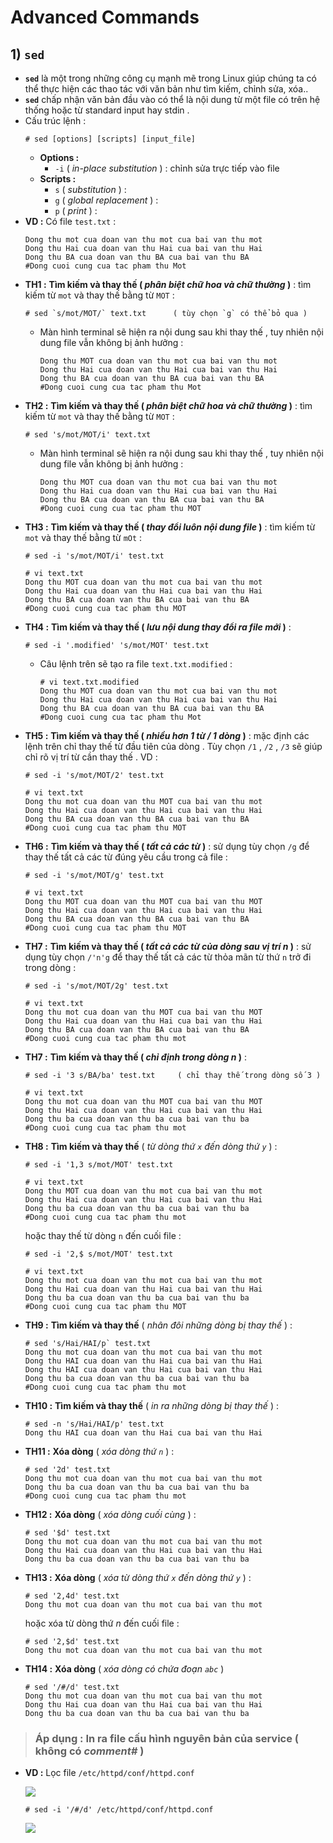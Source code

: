 # Advanced Commands
## **1) `sed`**
- **`sed`** là một trong những công cụ mạnh mẽ trong Linux giúp chúng ta có thể thực hiện các thao tác với văn bản như tìm kiếm, chỉnh sửa, xóa..
- **`sed`** chấp nhận văn bản đầu vào có thể là nội dung từ một file có trên hệ thống hoặc từ standard input hay stdin .
- Cấu trúc lệnh :
    ```
    # sed [options] [scripts] [input_file]
    ```
    - **Options :**
        - `-i` ( *in-place substitution* )  : chỉnh sửa trực tiếp vào file
    - **Scripts :**
        - `s` ( *substitution* ) :
        - `g` ( *global replacement* ) :
        - `p` ( *print* ) :
- **VD :** Có file `test.txt` :
    ```
    Dong thu mot cua doan van thu mot cua bai van thu mot
    Dong thu Hai cua doan van thu Hai cua bai van thu Hai
    Dong thu BA cua doan van thu BA cua bai van thu BA
    #Dong cuoi cung cua tac pham thu Mot
    ```
- **TH1 :** **Tìm kiếm và thay thế ( *phân biệt chữ hoa và chữ thường* )** : tìm kiếm từ `mot` và thay thế bằng từ `MOT` :
    ```
    # sed `s/mot/MOT/` text.txt      ( tùy chọn `g` có thể bỏ qua )
    ```
    - Màn hình terminal sẽ hiện ra nội dung sau khi thay thế , tuy nhiên nội dung file vẫn không bị ảnh hưởng :
        ```
        Dong thu MOT cua doan van thu mot cua bai van thu mot
        Dong thu Hai cua doan van thu Hai cua bai van thu Hai
        Dong thu BA cua doan van thu BA cua bai van thu BA
        #Dong cuoi cung cua tac pham thu Mot
        ```
- **TH2 :** **Tìm kiếm và thay thế ( *phân biệt chữ hoa và chữ thường* )** : tìm kiếm từ `mot` và thay thế bằng từ `MOT` :
    ```
    # sed 's/mot/MOT/i' text.txt
    ```
    - Màn hình terminal sẽ hiện ra nội dung sau khi thay thế , tuy nhiên nội dung file vẫn không bị ảnh hưởng :
        ```
        Dong thu MOT cua doan van thu mot cua bai van thu mot
        Dong thu Hai cua doan van thu Hai cua bai van thu Hai
        Dong thu BA cua doan van thu BA cua bai van thu BA
        #Dong cuoi cung cua tac pham thu MOT
        ```
- **TH3 :** **Tìm kiếm và thay thế ( *thay đổi luôn nội dung file* )** : tìm kiếm từ `mot` và thay thế bằng từ `mOt` :
    ```
    # sed -i 's/mot/MOT/i' test.txt
    ```
    ```
    # vi text.txt
    Dong thu MOT cua doan van thu mot cua bai van thu mot
    Dong thu Hai cua doan van thu Hai cua bai van thu Hai
    Dong thu BA cua doan van thu BA cua bai van thu BA
    #Dong cuoi cung cua tac pham thu MOT
    ```
- **TH4 :** **Tìm kiếm và thay thế ( *lưu nội dung thay đổi ra file mới* )** :
    ```
    # sed -i '.modified' 's/mot/MOT' test.txt
    ```
    - Câu lệnh trên sẽ tạo ra file `text.txt.modified` :
        ```
        # vi text.txt.modified
        Dong thu MOT cua doan van thu mot cua bai van thu mot
        Dong thu Hai cua doan van thu Hai cua bai van thu Hai
        Dong thu BA cua doan van thu BA cua bai van thu BA
        #Dong cuoi cung cua tac pham thu Mot
        ```
- **TH5 :** **Tìm kiếm và thay thế ( *nhiều hơn 1 từ / 1 dòng* )** : mặc định các lệnh trên chỉ thay thế từ đầu tiên của dòng . Tùy chọn `/1` , `/2` , `/3` sẽ giúp chỉ rõ vị trí từ cần thay thế . VD : 
    ```
    # sed -i 's/mot/MOT/2' test.txt
    ```
    ```
    # vi text.txt
    Dong thu mot cua doan van thu MOT cua bai van thu mot
    Dong thu Hai cua doan van thu Hai cua bai van thu Hai
    Dong thu BA cua doan van thu BA cua bai van thu BA
    #Dong cuoi cung cua tac pham thu MOT
    ```
- **TH6 :** **Tìm kiếm và thay thế ( *tất cả các từ* )** : sử dụng tùy chọn `/g` để thay thế tất cả các từ đúng yêu cầu trong cả file :
    ```
    # sed -i 's/mot/MOT/g' test.txt
    ```
    ```
    # vi text.txt
    Dong thu MOT cua doan van thu MOT cua bai van thu MOT
    Dong thu Hai cua doan van thu Hai cua bai van thu Hai
    Dong thu BA cua doan van thu BA cua bai van thu BA
    #Dong cuoi cung cua tac pham thu MOT
    ```
- **TH7 :** **Tìm kiếm và thay thế ( *tất cả các từ của dòng sau vị trí n* )** : sử dụng tùy chọn `/'n'g` để thay thế tất cả các từ thỏa mãn từ thứ `n` trở đi trong dòng :
    ```
    # sed -i 's/mot/MOT/2g' test.txt
    ```
    ```
    # vi text.txt
    Dong thu mot cua doan van thu MOT cua bai van thu MOT
    Dong thu Hai cua doan van thu Hai cua bai van thu Hai
    Dong thu BA cua doan van thu BA cua bai van thu BA
    #Dong cuoi cung cua tac pham thu mot
    ```
- **TH7 :** **Tìm kiếm và thay thế ( *chỉ định trong dòng n* )** : 
    ```
    # sed -i '3 s/BA/ba' test.txt     ( chỉ thay thế trong dòng số 3 )
    ```
    ```
    # vi text.txt
    Dong thu mot cua doan van thu MOT cua bai van thu MOT
    Dong thu Hai cua doan van thu Hai cua bai van thu Hai
    Dong thu ba cua doan van thu ba cua bai van thu ba
    #Dong cuoi cung cua tac pham thu mot
    ```
- **TH8 :**  **Tìm kiếm và thay thế** ( *từ dòng thứ `x` đến dòng thứ `y`* ) :
    ```
    # sed -i '1,3 s/mot/MOT' test.txt
    ```
    ```
    # vi text.txt
    Dong thu MOT cua doan van thu mot cua bai van thu mot
    Dong thu Hai cua doan van thu Hai cua bai van thu Hai
    Dong thu ba cua doan van thu ba cua bai van thu ba
    #Dong cuoi cung cua tac pham thu mot
    ```
    hoặc thay thế từ dòng `n` đến cuối file :
    ```
    # sed -i '2,$ s/mot/MOT' test.txt
    ```
    ```
    # vi text.txt
    Dong thu mot cua doan van thu mot cua bai van thu mot
    Dong thu Hai cua doan van thu Hai cua bai van thu Hai
    Dong thu ba cua doan van thu ba cua bai van thu ba
    #Dong cuoi cung cua tac pham thu MOT
    ```    
- **TH9 :** **Tìm kiếm và thay thế** ( *nhân đôi những dòng bị thay thế* ) :
    ```
    # sed 's/Hai/HAI/p` test.txt
    Dong thu mot cua doan van thu mot cua bai van thu mot
    Dong thu HAI cua doan van thu Hai cua bai van thu Hai
    Dong thu HAI cua doan van thu Hai cua bai van thu Hai
    Dong thu ba cua doan van thu ba cua bai van thu ba
    #Dong cuoi cung cua tac pham thu mot
    ```
- **TH10 :** **Tìm kiếm và thay thế** ( *in ra những dòng bị thay thế* ) :
    ```
    # sed -n 's/Hai/HAI/p' test.txt
    Dong thu HAI cua doan van thu Hai cua bai van thu Hai
    ```
- **TH11 :** **Xóa dòng** ( *xóa dòng thứ `n`* ) :
    ```
    # sed '2d' test.txt
    Dong thu mot cua doan van thu mot cua bai van thu mot
    Dong thu ba cua doan van thu ba cua bai van thu ba
    #Dong cuoi cung cua tac pham thu mot
    ```
- **TH12 :** **Xóa dòng** ( *xóa dòng cuối cùng* ) :
    ```
    # sed '$d' test.txt
    Dong thu mot cua doan van thu mot cua bai van thu mot
    Dong thu Hai cua doan van thu Hai cua bai van thu Hai
    Dong thu ba cua doan van thu ba cua bai van thu ba
    ```
- **TH13 :** **Xóa dòng** ( *xóa từ dòng thứ `x` đến dòng thứ `y`* ) :
    ```
    # sed '2,4d' test.txt
    Dong thu mot cua doan van thu mot cua bai van thu mot
    ```
    hoặc xóa từ dòng thứ *n* đến cuối file :
    ```
    # sed '2,$d' test.txt
    Dong thu mot cua doan van thu mot cua bai van thu mot
    ```
- **TH14 :** **Xóa dòng** ( *xóa dòng có chứa đoạn `abc`* )
    ```
    # sed '/#/d' test.txt
    Dong thu mot cua doan van thu mot cua bai van thu mot
    Dong thu Hai cua doan van thu Hai cua bai van thu Hai
    Dong thu ba cua doan van thu ba cua bai van thu ba
    ```
>### **Áp dụng** : In ra file cấu hình nguyên bản của service ( không có *comment#* )
- **VD :** Lọc file `/etc/httpd/conf/httpd.conf`

    <img src=https://i.imgur.com/hPukCpT.png>

    ```
    # sed -i '/#/d' /etc/httpd/conf/httpd.conf
    ```
    <img src=https://i.imgur.com/8auTGSV.png>